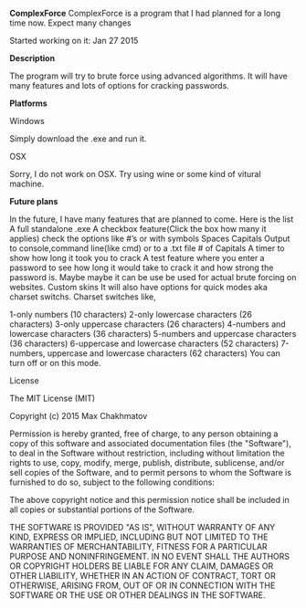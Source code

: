 **ComplexForce**
ComplexForce is a program that I had planned for a long time now. Expect many changes

Started working on it: Jan 27 2015

**Description**

The program will try to brute force using advanced algorithms. It will have many features and lots of options for cracking passwords.

**Platforms**

Windows

Simply download the .exe and run it.


OSX

Sorry, I do not work on OSX. Try using wine or some kind of vitural machine.


**Future plans**

In the future, I have many features that are planned to come. Here is the list
A full standalone .exe
A checkbox feature(Click the box how many it applies)
	check the options like #’s or with symbols
	Spaces
	Capitals
	Output to console,command line(like cmd) or to a .txt file
	# of Capitals
A timer to show how long it took you to crack
A test feature where you enter a password to see how long it would take to crack it and how strong the password is.
Maybe maybe it can be use be used for actual brute forcing on websites.
Custom skins
It will also have options for quick modes aka charset switchs.
	Charset switches like,

1-only numbers (10 characters)
2-only lowercase characters (26 characters)
3-only uppercase characters (26 characters)
4-numbers and lowercase characters (36 characters)
5-numbers and uppercase characters (36 characters)
6-uppercase and lowercase characters (52 characters)
7-numbers, uppercase and lowercase characters (62 characters)
You can turn off or on this mode.

License

The MIT License (MIT)

Copyright (c) 2015 Max Chakhmatov

Permission is hereby granted, free of charge, to any person obtaining a copy of this software and associated documentation files (the "Software"), to deal in the Software without restriction, including without limitation the rights to use, copy, modify, merge, publish, distribute, sublicense, and/or sell copies of the Software, and to permit persons to whom the Software is furnished to do so, subject to the following conditions:

The above copyright notice and this permission notice shall be included in all copies or substantial portions of the Software.

THE SOFTWARE IS PROVIDED "AS IS", WITHOUT WARRANTY OF ANY KIND, EXPRESS OR IMPLIED, INCLUDING BUT NOT LIMITED TO THE WARRANTIES OF MERCHANTABILITY, FITNESS FOR A PARTICULAR PURPOSE AND NONINFRINGEMENT. IN NO EVENT SHALL THE AUTHORS OR COPYRIGHT HOLDERS BE LIABLE FOR ANY CLAIM, DAMAGES OR OTHER LIABILITY, WHETHER IN AN ACTION OF CONTRACT, TORT OR OTHERWISE, ARISING FROM, OUT OF OR IN CONNECTION WITH THE SOFTWARE OR THE USE OR OTHER DEALINGS IN THE SOFTWARE.
